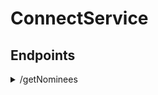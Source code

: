 # ConnectService

## Endpoints ##
<details>
   <summary>/getNominees</summary>
   <p>
    Retrieves a list of linked nominees
  </p>
 </details>
